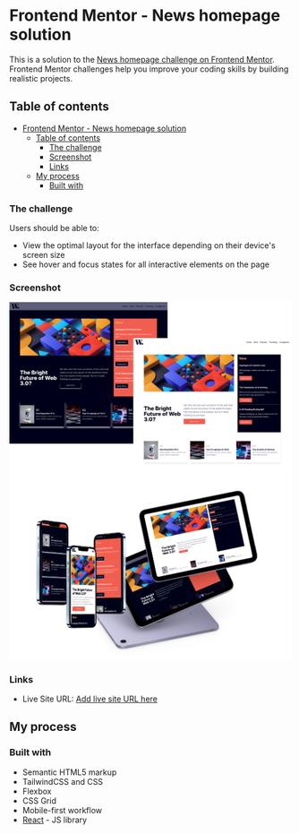# Frontend Mentor - News homepage solution

This is a solution to the [News homepage challenge on Frontend Mentor](https://www.frontendmentor.io/challenges/news-homepage-H6SWTa1MFl). Frontend Mentor challenges help you improve your coding skills by building realistic projects. 

## Table of contents

- [Frontend Mentor - News homepage solution](#frontend-mentor---news-homepage-solution)
  - [Table of contents](#table-of-contents)
    - [The challenge](#the-challenge)
    - [Screenshot](#screenshot)
    - [Links](#links)
  - [My process](#my-process)
    - [Built with](#built-with)



### The challenge

Users should be able to:

- View the optimal layout for the interface depending on their device's screen size
- See hover and focus states for all interactive elements on the page

### Screenshot

![](./design/desktop_ss.png)
![](./design/Group%201.png)



### Links

<!-- - Solution URL: [Add solution URL here](https://your-solution-url.com) -->
- Live Site URL: [Add live site URL here](https://vinceflores-news-website-design-fem.netlify.app/)

## My process

### Built with

- Semantic HTML5 markup
- TailwindCSS and CSS 
- Flexbox
- CSS Grid
- Mobile-first workflow
- [React](https://reactjs.org/) - JS library







